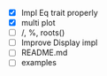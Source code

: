- [x] Impl Eq trait properly
- [x] multi plot
- [ ] /, %, roots()
- [ ] Improve Display impl
- [ ] README.md
- [ ] examples

